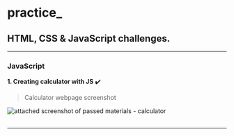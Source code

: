 # practice_
## HTML, CSS &amp; JavaScript challenges. 
- - -
### JavaScript

**1. Creating calculator with JS**  :heavy_check_mark:

> Calculator webpage screenshot

![attached screenshot of passed materials - calculator](img_final_scrn/js_calc.jpg)    <br/><br/>
- - -
